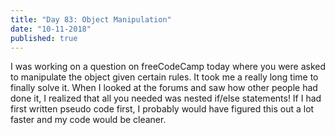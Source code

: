 ```yaml
---
title: "Day 83: Object Manipulation"
date: "10-11-2018"
published: true
---
```

I was working on a question on freeCodeCamp today where you were asked to manipulate the object given certain rules. It took me a really long time to finally solve it. When I looked at the forums and saw how other people had done it, I realized that all you needed was nested if/else statements! If I had first written pseudo code first, I probably would have figured this out a lot faster and my code would be cleaner.
